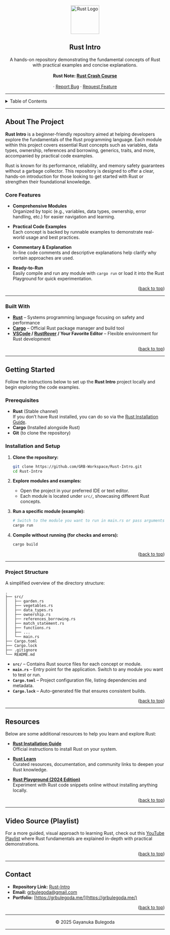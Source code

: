 <a id="readme-top"></a>

<!-- PROJECT LOGO -->
<br />
<div align="center">
  <!-- Rust Logo -->
  <a href="https://github.com/GRB-Workspace/Rust-Intro.git">
    <img src="https://raw.githubusercontent.com/rust-lang/rust-artwork/master/logo/rust-logo-256x256.png" alt="Rust Logo" width="90" height="90">
  </a>

<h2 align="center">Rust Intro</h2>

  <p align="center">
    A hands-on repository demonstrating the fundamental concepts of Rust with practical examples and concise explanations.
    <br />
    <br />
    <strong>
      Rust Note:
      <a href="https://drive.google.com/file/d/1UkfIE3unxzBI7TC3M-EmdNH65eRyAtWT/view?usp=sharing" target="_blank">
        Rust Crash Course
      </a>
    </strong>
    <br />
    <br />
    ·
    <a href="https://github.com/GRB-Workspace/Rust-Intro/issues/new?labels=bug">Report Bug</a>
    ·
    <a href="https://github.com/GRB-Workspace/Rust-Intro/issues/new?labels=enhancement">Request Feature</a>
  </p>
</div>

---

<!-- TABLE OF CONTENTS -->
<details>
  <summary>Table of Contents</summary>
  <ol>
    <li><a href="#about-the-project">About The Project</a></li>
      <ul>
        <li><a href="#core-features">Core Features</a></li>
        <li><a href="#built-with">Built With</a></li>
      </ul>
    <li><a href="#getting-started">Getting Started</a></li>
      <ul>
        <li><a href="#prerequisites">Prerequisites</a></li>
        <li><a href="#installation-and-setup">Installation & Setup</a></li>
        <li><a href="#project-structure">Project Structure</a></li>
      </ul>
    <li><a href="#resources">Resources</a></li>
    <li><a href="#video-source-playlist">Video Source (Playlist)</a></li>
    <li><a href="#contact">Contact</a></li>
  </ol>
</details>

---

## About The Project

**Rust Intro** is a beginner-friendly repository aimed at helping developers explore the fundamentals of the Rust programming language. Each module within this project covers essential Rust concepts such as variables, data types, ownership, references and borrowing, generics, traits, and more, accompanied by practical code examples.

Rust is known for its performance, reliability, and memory safety guarantees without a garbage collector. This repository is designed to offer a clear, hands-on introduction for those looking to get started with Rust or strengthen their foundational knowledge.

### Core Features

- **Comprehensive Modules**  
  Organized by topic (e.g., variables, data types, ownership, error handling, etc.) for easier navigation and learning.

- **Practical Code Examples**  
  Each concept is backed by runnable examples to demonstrate real-world usage and best practices.

- **Commentary & Explanation**  
  In-line code comments and descriptive explanations help clarify why certain approaches are used.

- **Ready-to-Run**  
  Easily compile and run any module with `cargo run` or load it into the Rust Playground for quick experimentation.

<p align="right">(<a href="#readme-top">back to top</a>)</p>

---

### Built With

- **[Rust](https://www.rust-lang.org/)** – Systems programming language focusing on safety and performance
- **[Cargo](https://doc.rust-lang.org/cargo/)** – Official Rust package manager and build tool
- **[VSCode](https://code.visualstudio.com/) / [RustRover](https://www.jetbrains.com/rust/) / Your Favorite Editor** – Flexible environment for Rust development

<p align="right">(<a href="#readme-top">back to top</a>)</p>

---

## Getting Started

Follow the instructions below to set up the **Rust Intro** project locally and begin exploring the code examples.

### Prerequisites

- **Rust** (Stable channel)  
  If you don’t have Rust installed, you can do so via the [Rust Installation Guide](https://www.rust-lang.org/tools/install).
- **Cargo** (Installed alongside Rust)
- **Git** (to clone the repository)

### Installation and Setup

1. **Clone the repository:**

   ```bash
   git clone https://github.com/GRB-Workspace/Rust-Intro.git
   cd Rust-Intro
   ```

2. **Explore modules and examples:**
    - Open the project in your preferred IDE or text editor.
    - Each module is located under `src/`, showcasing different Rust concepts.

3. **Run a specific module (example):**

   ```bash
   # Switch to the module you want to run in main.rs or pass arguments to the code
   cargo run
   ```

4. **Compile without running (for checks and errors):**
   ```bash
   cargo build
   ```

<p align="right">(<a href="#readme-top">back to top</a>)</p>

---

### Project Structure

A simplified overview of the directory structure:

```plaintext
.
├── src/
│   ├── garden.rs
│   ├── vegetables.rs
│   ├── data_types.rs
│   ├── ownership.rs
│   ├── references_borrowing.rs
│   ├── match_statement.rs
│   ├── functions.rs
│   ├── ...
│   └── main.rs
├── Cargo.toml
├── Cargo.lock
├── .gitignore
└── README.md
```

- **`src/`** – Contains Rust source files for each concept or module.
- **`main.rs`** – Entry point for the application. Switch to any module you want to test or run.
- **`Cargo.toml`** – Project configuration file, listing dependencies and metadata.
- **`Cargo.lock`** – Auto-generated file that ensures consistent builds.

<p align="right">(<a href="#readme-top">back to top</a>)</p>

---

## Resources

Below are some additional resources to help you learn and explore Rust:

- **[Rust Installation Guide](https://www.rust-lang.org/tools/install)**  
  Official instructions to install Rust on your system.

- **[Rust Learn](https://www.rust-lang.org/learn)**  
  Curated resources, documentation, and community links to deepen your Rust knowledge.

- **[Rust Playground (2024 Edition)](https://play.rust-lang.org/?version=stable&mode=debug&edition=2024)**  
  Experiment with Rust code snippets online without installing anything locally.

<p align="right">(<a href="#readme-top">back to top</a>)</p>

---

## Video Source (Playlist)

For a more guided, visual approach to learning Rust, check out this [YouTube Playlist](https://youtube.com/playlist?list=PLPoSdR46FgI412aItyJhj2bF66cudB6Qs&si=aLB8RX3FcQWNs59u) where Rust fundamentals are explained in-depth with practical demonstrations.

<p align="right">(<a href="#readme-top">back to top</a>)</p>

---

## Contact

- **Repository Link:** [Rust-Intro](https://github.com/GRB-Workspace/Rust-Intro.git)
- **Email:** [grbulegoda@gmail.com](mailto:grbulegoda@gmail.com)
- **Portfolio:** [https://grbulegoda.me/](https://grbulegoda.me/)

<p align="right">(<a href="#readme-top">back to top</a>)</p>

---

<div align="center">
  <p>
    &copy; 2025 Gayanuka Bulegoda
  </p>
</div>

---